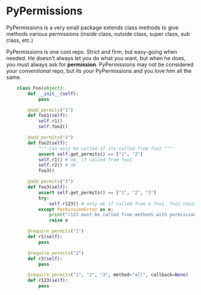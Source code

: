 <h1> PyPermissions </h1>

PyPermissions is a very small package extends class methods to give methods various permissions (inside class, outside class, super class, sub class, etc.)

PyPermissions is one cool repo. Strict and firm, but easy-going when needed. He doesn't always let you
do what you want, but when he does, you must always ask for **permission**. PyPermissions may not be considered
your *conventional* repo, but its *your* PyPermissions and you love him all the same.

```python
    class Foo(object):
        def __init__(self):
            pass

        @add_permits("1")
        def foo1(self):
            self.r1()
            self.foo2()

        @add_permits("2")
        def foo2(self):
            """ Can only be called if its called from foo1 """
            assert self.get_permits() == ["1", "2"]
            self.r1() # ok, if called from foo1
            self.r2() # ok
            foo3()

        @add_permits("3")
        def foo3(self):
            assert self.get_permits() == ["1", "2", "3"]
            try:
                self.r123() # only ok if called from a foo1, foo2 chain
            except PermissionError as e:
                print("r123 must be called from methods with permissions 1, 2 and 3"!)
                raise e

        @require_permits("1")
        def r1(self):
            pass

        @require_permits("2")
        def r2(self):
            pass

        @require_permits("1", "2", "3", method="all", callback=None)
        def r123(self):
            pass
```
